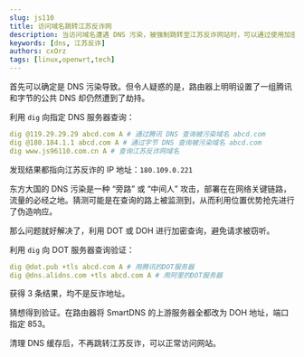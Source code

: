 ```yaml
---
slug: js110
title: 访问域名跳转江苏反诈网
description: 当访问域名遭遇 DNS 污染，被强制跳转至江苏反诈网站时，可以通过使用加密 DNS (DoT/DoH) 解决 DNS 劫持问题的方法，确保 DNS 解析时的隐私安全。
keywords: [dns, 江苏反诈]
authors: cxOrz
tags: [linux,openwrt,tech]
---
```


首先可以确定是 DNS 污染导致。但令人疑惑的是，路由器上明明设置了一组腾讯和字节的公共 DNS 却仍然遭到了劫持。

利用 `dig` 向指定 DNS 服务器查询：

```yaml
dig @119.29.29.29 abcd.com A # 通过腾讯 DNS 查询被污染域名 abcd.com
dig @180.184.1.1 abcd.com A # 通过字节 DNS 查询被污染域名 abcd.com
dig www.js96110.com.cn A # 查询江苏反诈网域名
```

发现结果都指向江苏反诈的 IP 地址：`180.109.0.221`

东方大国的 DNS 污染是一种 “旁路” 或 “中间人” 攻击，部署在在网络关键链路，流量的必经之地。猜测可能是在查询的路上被监测到，从而利用位置优势抢先进行了伪造响应。

那么问题就好解决了，利用 DOT 或 DOH 进行加密查询，避免请求被窃听。

利用 `dig` 向 DOT 服务器查询验证：

```yaml
dig @dot.pub +tls abcd.com A # 用腾讯的DOT服务器
dig @dns.alidns.com +tls abcd.com A # 用阿里的DOT服务器
```

获得 3 条结果，均不是反诈地址。

猜想得到验证。在路由器将 SmartDNS 的上游服务器全都改为 DOH 地址，端口指定 853。

清理 DNS 缓存后，不再跳转江苏反诈，可以正常访问网站。